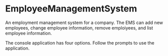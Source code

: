 # EmployeeManagementSystem
An employment management system for a company. The EMS can add new employees, change employee information, remove emploiyees, and list employee information.

The console application has four options. Follow the prompts to use the application.
